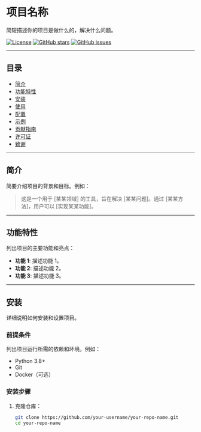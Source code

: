 # 项目名称

简短描述你的项目是做什么的，解决什么问题。

[![License](https://img.shields.io/badge/license-MIT-blue.svg)](LICENSE)
[![GitHub stars](https://img.shields.io/github/stars/your-username/your-repo-name.svg?style=social)](https://github.com/your-username/your-repo-name/stargazers)
[![GitHub issues](https://img.shields.io/github/issues/your-username/your-repo-name.svg)](https://github.com/your-username/your-repo-name/issues)

---

## 目录

- [简介](#简介)
- [功能特性](#功能特性)
- [安装](#安装)
- [使用](#使用)
- [配置](#配置)
- [示例](#示例)
- [贡献指南](#贡献指南)
- [许可证](#许可证)
- [致谢](#致谢)

---

## 简介

简要介绍项目的背景和目标。例如：

> 这是一个用于 [某某领域] 的工具，旨在解决 [某某问题]。通过 [某某方法]，用户可以 [实现某某功能]。

---

## 功能特性

列出项目的主要功能和亮点：

- **功能 1**: 描述功能 1。
- **功能 2**: 描述功能 2。
- **功能 3**: 描述功能 3。

---

## 安装

详细说明如何安装和设置项目。

### 前提条件

列出项目运行所需的依赖和环境。例如：

- Python 3.8+
- Git
- Docker（可选）

### 安装步骤

1. 克隆仓库：
   ```bash
   git clone https://github.com/your-username/your-repo-name.git
   cd your-repo-name
